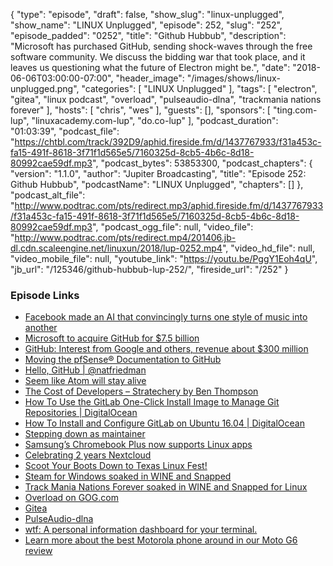 {
  "type": "episode",
  "draft": false,
  "show_slug": "linux-unplugged",
  "show_name": "LINUX Unplugged",
  "episode": 252,
  "slug": "252",
  "episode_padded": "0252",
  "title": "Github Hubbub",
  "description": "Microsoft has purchased GitHub, sending shock-waves through the free software community. We discuss the bidding war that took place, and it leaves us questioning what the future of Electron might be.",
  "date": "2018-06-06T03:00:00-07:00",
  "header_image": "/images/shows/linux-unplugged.png",
  "categories": [
    "LINUX Unplugged"
  ],
  "tags": [
    "electron",
    "gitea",
    "linux podcast",
    "overload",
    "pulseaudio-dlna",
    "trackmania nations forever"
  ],
  "hosts": [
    "chris",
    "wes"
  ],
  "guests": [],
  "sponsors": [
    "ting.com-lup",
    "linuxacademy.com-lup",
    "do.co-lup"
  ],
  "podcast_duration": "01:03:39",
  "podcast_file": "https://chtbl.com/track/392D9/aphid.fireside.fm/d/1437767933/f31a453c-fa15-491f-8618-3f71f1d565e5/7160325d-8cb5-4b6c-8d18-80992cae59df.mp3",
  "podcast_bytes": 53853300,
  "podcast_chapters": {
    "version": "1.1.0",
    "author": "Jupiter Broadcasting",
    "title": "Episode 252: Github Hubbub",
    "podcastName": "LINUX Unplugged",
    "chapters": []
  },
  "podcast_alt_file": "http://www.podtrac.com/pts/redirect.mp3/aphid.fireside.fm/d/1437767933/f31a453c-fa15-491f-8618-3f71f1d565e5/7160325d-8cb5-4b6c-8d18-80992cae59df.mp3",
  "podcast_ogg_file": null,
  "video_file": "http://www.podtrac.com/pts/redirect.mp4/201406.jb-dl.cdn.scaleengine.net/linuxun/2018/lup-0252.mp4",
  "video_hd_file": null,
  "video_mobile_file": null,
  "youtube_link": "https://youtu.be/PggY1Eoh4qU",
  "jb_url": "/125346/github-hubbub-lup-252/",
  "fireside_url": "/252"
}


### Episode Links

  * [Facebook made an AI that convincingly turns one style of music into another](https://thenextweb.com/artificial-intelligence/2018/05/22/facebook-made-an-ai-that-convincingly-turns-one-style-of-music-into-another/ "Facebook made an AI that convincingly turns one style of music into another")
  * [Microsoft to acquire GitHub for $7.5 billion](https://news.microsoft.com/2018/06/04/microsoft-to-acquire-github-for-7-5-billion/ "Microsoft to acquire GitHub for $7.5 billion")
  * [GitHub: Interest from Google and others, revenue about $300 million](https://www.cnbc.com/2018/06/05/github-interest-from-google-and-others-revenue-about-300-million.html?__source=twitter%7Cmain "GitHub: Interest from Google and others, revenue about $300 million")
  * [Moving the pfSense® Documentation to GitHub](https://www.netgate.com/blog/moving-the-pfsense-documentation-to-github.html "Moving the pfSense® Documentation to GitHub")
  * [Hello, GitHub | @natfriedman](https://natfriedman.github.io/hello/ "Hello, GitHub | @natfriedman")
  * [Seem like Atom will stay alive](https://www.reddit.com/r/linux/comments/8ooz81/seem_like_atom_will_stay_alive/ "Seem like Atom will stay alive")
  * [The Cost of Developers – Stratechery by Ben Thompson](https://stratechery.com/2018/the-cost-of-developers/ "The Cost of Developers – Stratechery by Ben Thompson")
  * [How To Use the GitLab One-Click Install Image to Manage Git Repositories | DigitalOcean](https://www.digitalocean.com/community/tutorials/how-to-use-the-gitlab-one-click-install-image-to-manage-git-repositories "How To Use the GitLab One-Click Install Image to Manage Git Repositories | DigitalOcean")
  * [How To Install and Configure GitLab on Ubuntu 16.04 | DigitalOcean](https://www.digitalocean.com/community/tutorials/how-to-install-and-configure-gitlab-on-ubuntu-16-04 "How To Install and Configure GitLab on Ubuntu 16.04 | DigitalOcean")
  * [Stepping down as maintainer](https://mail.kde.org/pipermail/plasma-devel/2018-June/086117.html "Stepping down as maintainer")
  * [Samsung’s Chromebook Plus now supports Linux apps](https://www.theverge.com/circuitbreaker/2018/6/5/17428806/samsung-chromebook-plus-linux-app-support-beta-launched "Samsung’s Chromebook Plus now supports Linux apps")
  * [Celebrating 2 years Nextcloud](https://nextcloud.com/blog/celebrating-2-years-nextcloud/ "Celebrating 2 years Nextcloud")
  * [Scoot Your Boots Down to Texas Linux Fest!](https://linuxacademy.com/blog/linuxacademy-com/scoot-your-boots-down-to-texas-linux-fest/?utm_source=event&utm_medium=twitter&utm_campaign=txlf2018 "Scoot Your Boots Down to Texas Linux Fest!")
  * [Steam for Windows soaked in WINE and Snapped](https://github.com/snapcrafters/steamforwindows "Steam for Windows soaked in WINE and Snapped")
  * [Track Mania Nations Forever soaked in WINE and Snapped for Linux](https://github.com/snapcrafters/tmnationsforever "Track Mania Nations Forever soaked in WINE and Snapped for Linux")
  * [Overload on GOG.com](https://www.gog.com/game/overload "Overload on GOG.com")
  * [Gitea](https://gitea.io/en-US/ "Gitea")
  * [PulseAudio-dlna](https://github.com/masmu/pulseaudio-dlna "PulseAudio-dlna")
  * [wtf: A personal information dashboard for your terminal.](https://github.com/senorprogrammer/wtf "wtf: A personal information dashboard for your terminal.")
  * [Learn more about the best Motorola phone around in our Moto G6 review](https://ting.com/blog/moto-g6-review/ "Learn more about the best Motorola phone around in our Moto G6 review")


